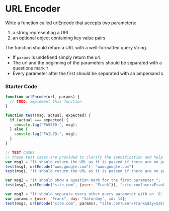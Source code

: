 # URL Encoder
Write a function called urlEncode that accepts two parameters:
1. a string representing a URL
2. an optional object containing key value pairs

The function should return a URL with a well-formatted query string.

* If `params` is undefiend simply return the url.
* The url and the beginning of the parameters should be separated with a questions mark `?`
* Every parameter after the first should be separated with an ampersand `&`

### Starter Code
```JavaScript
function urlEncode(url, params) {
  // TODO: implement this function
}

function test(msg, actual, expected) {
  if (actual === expected) {
    console.log("PASSED:", msg);
  } else {
    console.log("FAILED:", msg);
  }
}

// TEST CASES
// these test cases are provided to clarify the specification and help you test your function:
var msg1 = "It should return the URL as it is passed if there are no params provided.";
test(msg1, urlEncode("www.google.com"), "www.google.com")
test(msg1, "it should return the URL as it is passed if there are no params provided.", urlEncode("www.google.com/"), "www.google.com/")

var msg2 = "It should show a question mark for the first parameter.";
test(msg2, urlEncode("site.com", {user: "Frank"}), "site.com?user=Frank")

var msg3 = "It should separate every other query parameter with an '&' ampersand.";
var params = {user: "Frank", day: "Saturday", id: 14};
test(msg3, urlEncode("site.com", params), "site.com?user=Frank&day=Saturday&id=14")

```
